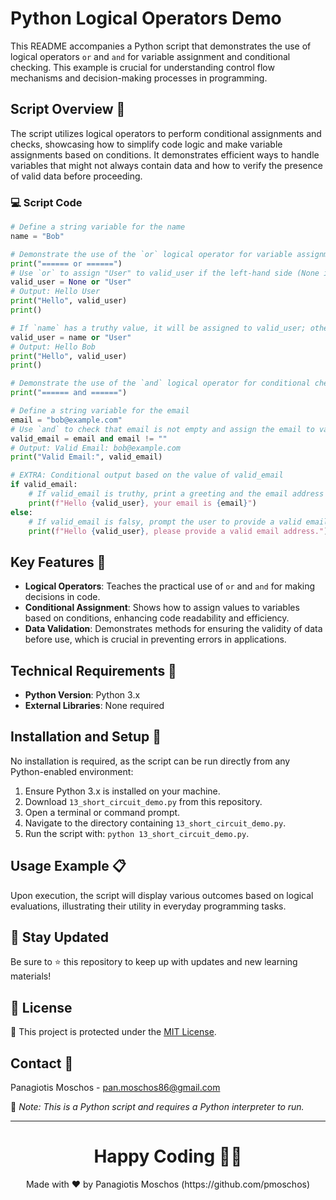 
# Python Logical Operators Demo

This README accompanies a Python script that demonstrates the use of logical operators `or` and `and` for variable assignment and conditional checking. This example is crucial for understanding control flow mechanisms and decision-making processes in programming.

## Script Overview 📘

The script utilizes logical operators to perform conditional assignments and checks, showcasing how to simplify code logic and make variable assignments based on conditions. It demonstrates efficient ways to handle variables that might not always contain data and how to verify the presence of valid data before proceeding.

### :computer: Script Code

```python
# Define a string variable for the name
name = "Bob"

# Demonstrate the use of the `or` logical operator for variable assignment
print("====== or ======")
# Use `or` to assign "User" to valid_user if the left-hand side (None in this case) is falsy
valid_user = None or "User"
# Output: Hello User
print("Hello", valid_user)
print()

# If `name` has a truthy value, it will be assigned to valid_user; otherwise, "User" would be assigned
valid_user = name or "User"
# Output: Hello Bob
print("Hello", valid_user)
print()

# Demonstrate the use of the `and` logical operator for conditional checking
print("====== and ======")

# Define a string variable for the email
email = "bob@example.com"
# Use `and` to check that email is not empty and assign the email to valid_email if it's true
valid_email = email and email != ""
# Output: Valid Email: bob@example.com
print("Valid Email:", valid_email)

# EXTRA: Conditional output based on the value of valid_email
if valid_email:
    # If valid_email is truthy, print a greeting and the email address
    print(f"Hello {valid_user}, your email is {email}")
else:
    # If valid_email is falsy, prompt the user to provide a valid email address
    print(f"Hello {valid_user}, please provide a valid email address.")
```

## Key Features 🌟

- **Logical Operators**: Teaches the practical use of `or` and `and` for making decisions in code.
- **Conditional Assignment**: Shows how to assign values to variables based on conditions, enhancing code readability and efficiency.
- **Data Validation**: Demonstrates methods for ensuring the validity of data before use, which is crucial in preventing errors in applications.

## Technical Requirements 🔧

- **Python Version**: Python 3.x
- **External Libraries**: None required

## Installation and Setup 🚀

No installation is required, as the script can be run directly from any Python-enabled environment:
1. Ensure Python 3.x is installed on your machine.
2. Download `13_short_circuit_demo.py` from this repository.
3. Open a terminal or command prompt.
4. Navigate to the directory containing `13_short_circuit_demo.py`.
5. Run the script with: `python 13_short_circuit_demo.py`.

## Usage Example 📋

Upon execution, the script will display various outcomes based on logical evaluations, illustrating their utility in everyday programming tasks.

## 📢 Stay Updated
Be sure to ⭐ this repository to keep up with updates and new learning materials!

## 📄 License
🔐 This project is protected under the [MIT License](https://mit-license.org/).

## Contact 📧
Panagiotis Moschos - pan.moschos86@gmail.com

🔗 *Note: This is a Python script and requires a Python interpreter to run.*

---
<h1 align=center>Happy Coding 👨‍💻 </h1>

<p align="center">
  Made with ❤️ by Panagiotis Moschos (https://github.com/pmoschos)
</p>
